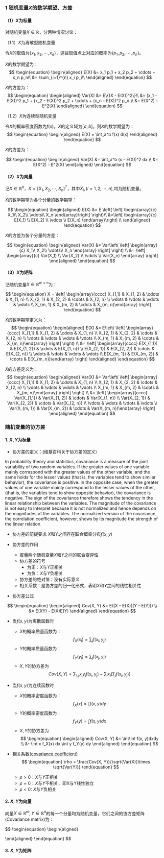 ### 1 随机变量$X$的数学期望、方差
#### （1）$X$为标量
对随机变量$X \in \mathbb{R}$，分两种情况讨论：

（1.1）$X$为离散型随机变量

令$X$的取值为$\{x_1, x_2, \cdots , x_n\}$，这些取值点上对应的概率为$\{p_1, p_2, \cdots, p_n\}$。

$X$的数学期望为：
$$
\begin{equation}
\begin{aligned}
E(X) &= x_1 p_1 + x_2 p_2 + \cdots + x_n p_n\\
&= \sum_{i=1}^{n} x_i p_i\\
\end{aligned}
\end{equation}
$$

$X$的方差为：
$$
\begin{equation}
\begin{aligned}
Var(X) &= E\{(X - E(X))^2\}\\
&= (x_1 - E(X))^2 p_1 + (x_2 - E(X))^2 p_2 + \cdots + (x_n - E(X))^2 p_n \\
&= E(X^2) - E^2(X)
\end{aligned}
\end{equation}
$$

（1.2）$X$为连续型随机变量

令$X$的概率密度函数为$f(x)$，$X$的定义域为$[a, b]$。则$X$的数学期望为：
$$
\begin{equation}
\begin{aligned}
E(X) = \int_a^b f(x) d(x)
\end{aligned}
\end{equation}
$$

$X$的方差为：

$$
\begin{equation}
\begin{aligned}
Var(X) &= \int_a^b (x - E(X))^2 dx \\
&= E(X^2) - E^2(X)
\end{aligned}
\end{equation}
$$

#### （2）$X$为向量
记$X \in \mathbb{R}^{n}$，$X = [X_1, X_2, \cdots, X_n]^T$，其中$X_i, (i=1,2, \cdots, n),$均为随机变量。

$X$的数学期望为各个分量的数学期望：

$$
\begin{equation}
\begin{aligned}
E(X) &= E \left( \left[ \begin{array}{c} X_1\\ X_2\\ \vdots\\ X_n \end{array}\right] \right)\\
&=\left[ \begin{array}{c} E(X_1) \\ E(X_2) \\ \vdots \\ E(X_n) \end{array}\right] \\
\end{aligned}
\end{equation}
$$

$X$的方差为各个分量的方差：

$$
\begin{equation}
\begin{aligned}
Var(X) &= Var\left( \left[ \begin{array}{c} X_1\\ X_2\\ \vdots\\ X_n \end{array} \right] \right) \\
&= \left[ \begin{array}{c} Var(X_1) \\ Var(X_2) \\ \vdots \\ Var(X_n) \end{array} \right]
\end{aligned}
\end{equation}
$$
#### （3）$X$为矩阵
记随机变量$X \in \mathbb{R}^{m \times n}$为：

$$
\begin{equation}
X = \left[ \begin{array}{cccc} X_{1,1} & X_{1, 2} & \cdots & X_{1, n} \\ X_{2, 1} & X_{2, 2} & \cdots & X_{2, n} \\ \vdots & \vdots & \vdots & \vdots \\ X_{m, 1} & X_{m, 2} & \cdots & X_{m, n}\end{array} \right]
\end{equation}
$$

$X$的数学期望定义为：
$$
\begin{equation}
\begin{aligned}
E(X) &= E\left( \left[ \begin{array}{cccc} X_{1,1} & X_{1, 2} & \cdots & X_{1, n} \\ X_{2, 1} & X_{2, 2} & \cdots & X_{2, n} \\ \vdots & \vdots & \vdots & \vdots \\ X_{m, 1} & X_{m, 2} & \cdots & X_{m, n}\end{array} \right] \right) \\
&= \left[ \begin{array}{cccc} E(X_{1,1}) & E(X_{1, 2}) & \cdots & E(X_{1, n}) \\ E(X_{2, 1}) & E(X_{2, 2}) & \cdots & E(X_{2, n}) \\ \vdots & \vdots & \vdots & \vdots \\ E(X_{m, 1}) & E(X_{m, 2}) & \cdots & E(X_{m, n})\end{array} \right]
\end{aligned}
\end{equation}
$$

$X$的方差定义为：
$$
\begin{equation}
\begin{aligned}
Var(X) &= Var\left( \left[ \begin{array}{cccc} X_{1,1} & X_{1, 2} & \cdots & X_{1, n} \\ X_{2, 1} & X_{2, 2} & \cdots & X_{2, n} \\ \vdots & \vdots & \vdots & \vdots \\ X_{m, 1} & X_{m, 2} & \cdots & X_{m, n}\end{array} \right] \right) \\
&= \left[ \begin{array}{cccc} Var(X_{1,1}) & Var(X_{1, 2}) & \cdots & Var(X_{1, n}) \\ Var(X_{2, 1}) & Var(X_{2, 2}) & \cdots & Var(X_{2, n}) \\ \vdots & \vdots & \vdots & \vdots \\ Var(X_{m, 1}) & Var(X_{m, 2}) & \cdots & Var(X_{m, n})\end{array} \right]
\end{aligned}
\end{equation}
$$

### 随机变量的协方差
#### 1. $X, Y$为标量
- 协方差的定义：(维基百科关于协方差的定义)

In probability theory and statistics, covariance is a measure of the joint variability of two random variables. If the greater values of one variable mainly correspond with the greater values of the other variable, and the same holds for the lesser values (that is, the variables tend to show similar behavior), the covariance is positive. In the opposite case, when the greater values of one variable mainly correspond to the lesser values of the other, (that is, the variables tend to show opposite behavior), the covariance is negative. The sign of the covariance therefore shows the tendency in the linear relationship between the variables. The magnitude of the covariance is not easy to interpret because it is not normalized and hence depends on the magnitudes of the variables. The normalized version of the covariance, the correlation coefficient, however, shows by its magnitude the strength of the linear relation.

- 协方差的前提要求
$X$和$Y$之间存在联合概率分布$f(x, y)$

- 协方差的作用
  - 度量两个随机变量$X$和$Y$之间的联合变异性
  - 协方差的符号
    - 为正：$X$与$Y$正相关
    - 为负：$X$与$Y$负相关
  - 协方差的绝对值：没有实际意义
  - 相关系数：是协方差的归一化形式，表明$X$和$Y$之间的线性相关性

- 协方差公式

$$
\begin{equation}
\begin{aligned}
Cov(X, Y) &= E((X - E(X))(Y - E(Y))) \\
&= E(XY) - E(X)E(Y)
\end{aligned}
\end{equation}
$$

- 当$f(x, y)$为离散函数时
  - $X$的概率质量函数为：
  $$f_X(x_i) = \sum_j f(x_i, y_j)$$
  - $Y$的概率质量函数为：
  $$f_Y(y_i) = \sum_j f(x_j, y_i)$$
  - $X, Y$的协方差为
  $$
  \begin{equation}
  Cov(X, Y) = \sum_{i, j} x_i y_j f(x_i, y_j) - \sum_i x_i (\sum_j f(x_i, y_j))
  \end{equation}
  $$

- 当$f(x, y)$为连续函数时
  - $X$的概率密度函数为：
  $$f_X(x) = \int f(x, y) dy$$
  - $Y$的概率密度函数为：
  $$f_Y(y) = \int f(x, y) dx$$
  - $X, Y$的协方差为
  $$
  \begin{equation}
  \begin{aligned}
  Cov(X, Y) &= \int\int f(x, y)dxdy \\ 
  &- \int x f_X(x) dx \int y f_Y(y) dy
  \end{aligned}
  \end{equation}
  $$

- 相关系数([covariance coefficient](https://en.wikipedia.org/wiki/Pearson_correlation_coefficient))
$$
\begin{equation}
\rho = \frac{Cov(X, Y)}{\sqrt{Var(X)}\times \sqrt{Var(Y)}}
\end{equation}
$$
  - $\rho > 0$：$X$与$Y$正相关
  - $\rho = 0$：$X$与$Y$不相关，即X与Y线性独立
  - $\rho < 0$: $X$与$Y$负相关

#### 2. $X, Y$为向量
向量$X \in \mathbb{R}^{m}, Y \in \mathbb{R}^{n}$的每一个分量均为随机变量，它们之间的协方差矩阵(Covariance matrix)为：

$$
\begin{equation}
\begin{aligned}



\end{aligned}
\end{equation}
$$

#### 3. $X, Y$为矩阵